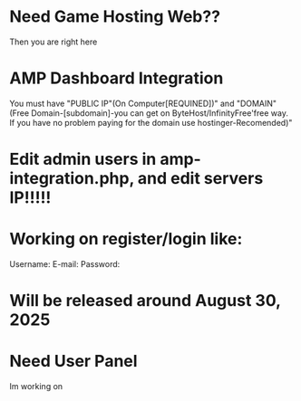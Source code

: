 # Need Game Hosting Web??
Then you are right here
# AMP Dashboard Integration

You must have "PUBLIC IP"(On Computer[REQUINED])" and "DOMAIN"(Free Domain-[subdomain]-you can get on ByteHost/InfinityFree'free way. If you have no problem paying for the domain use hostinger-Recomended)"

# Edit admin users in amp-integration.php, and edit servers IP!!!!!

# Working on register/login like:
Username:
E-mail:
Password:
# Will be released around August 30, 2025

# Need User Panel
Im working on